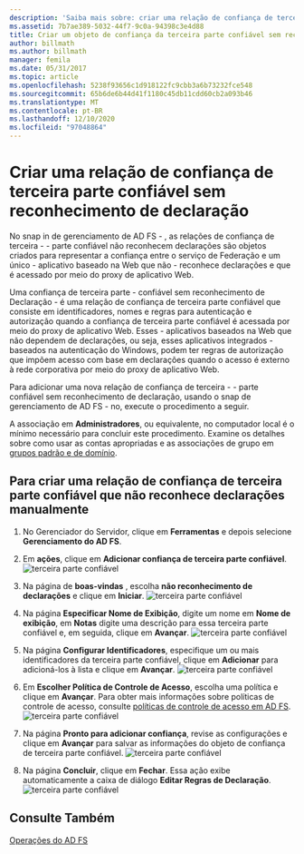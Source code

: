 ```yaml
---
description: 'Saiba mais sobre: criar uma relação de confiança de terceira parte confiável sem reconhecimento de declaração'
ms.assetid: 7b7ae389-5032-44f7-9c0a-94398c3e4d88
title: Criar um objeto de confiança da terceira parte confiável sem reconhecimento de declarações
author: billmath
ms.author: billmath
manager: femila
ms.date: 05/31/2017
ms.topic: article
ms.openlocfilehash: 5238f93656c1d918122fc9cbb3a6b73232fce548
ms.sourcegitcommit: 65b6de6b44d41f1180c45db11cdd60cb2a093b46
ms.translationtype: MT
ms.contentlocale: pt-BR
ms.lasthandoff: 12/10/2020
ms.locfileid: "97048864"
---
```

# <a name="create-a-non-claims-aware-relying-party-trust"></a>Criar uma relação de confiança de terceira parte confiável sem reconhecimento de declaração


No snap in de gerenciamento de AD FS \- , as relações de confiança de terceira \- \- parte confiável não reconhecem declarações são objetos criados para representar a confiança entre o serviço de Federação e um único \- aplicativo baseado na Web que não \- reconhece declarações e que é acessado por meio do proxy de aplicativo Web.

Uma confiança de terceira parte \- confiável sem reconhecimento de Declaração \- é uma relação de confiança de terceira parte confiável que consiste em identificadores, nomes e regras para autenticação e autorização quando a confiança de terceira parte confiável é acessada por meio do proxy de aplicativo Web. Esses \- aplicativos baseados na Web que não dependem de declarações, ou seja, esses aplicativos integrados \- baseados na autenticação do Windows, podem ter regras de autorização que impõem acesso com base em declarações quando o acesso é externo à rede corporativa por meio do proxy de aplicativo Web.

Para adicionar uma nova relação de confiança de terceira \- \- parte confiável sem reconhecimento de declaração, usando o snap de gerenciamento de AD FS \- no, execute o procedimento a seguir.

A associação em **Administradores**, ou equivalente, no computador local é o mínimo necessário para concluir este procedimento.  Examine os detalhes sobre como usar as contas apropriadas e as associações de grupo em [grupos padrão e de domínio](https://go.microsoft.com/fwlink/?LinkId=83477).

## <a name="to-create-a-non-claims-aware-relying-party-trust-manually"></a>Para criar uma relação de confiança de terceira parte confiável que não reconhece declarações manualmente
1. No Gerenciador do Servidor, clique em **Ferramentas** e depois selecione **Gerenciamento do AD FS**.

2.  Em **ações**, clique em **Adicionar confiança de terceira parte confiável**.
![terceira parte confiável](media/Create-a-Relying-Party-Trust/addtrust1.PNG)

3.  Na página de **boas-vindas** , escolha **não reconhecimento de declarações** e clique em **Iniciar**.
![terceira parte confiável](media/Create-a-Non-Claims-Aware-Relying-Party-Trust/addnon1.PNG)

4.  Na página **Especificar Nome de Exibição**, digite um nome em **Nome de exibição**, em **Notas** digite uma descrição para essa terceira parte confiável e, em seguida, clique em **Avançar**.
![terceira parte confiável](media/Create-a-Non-Claims-Aware-Relying-Party-Trust/addnon2.PNG)

5. Na página **Configurar Identificadores**, especifique um ou mais identificadores da terceira parte confiável, clique em **Adicionar** para adicioná-los à lista e clique em **Avançar**.
![terceira parte confiável](media/Create-a-Non-Claims-Aware-Relying-Party-Trust/addnon3.PNG)

6.  Em **Escolher Política de Controle de Acesso**, escolha uma política e clique em **Avançar**.  Para obter mais informações sobre políticas de controle de acesso, consulte [políticas de controle de acesso em AD FS](Access-Control-Policies-in-AD-FS.md).
![terceira parte confiável](media/Create-a-Non-Claims-Aware-Relying-Party-Trust/addnon4.PNG)

7. Na página **Pronto para adicionar confiança**, revise as configurações e clique em **Avançar** para salvar as informações do objeto de confiança de terceira parte confiável.
   ![terceira parte confiável](media/Create-a-Non-Claims-Aware-Relying-Party-Trust/addnon5.PNG)

8. Na página **Concluir**, clique em **Fechar**. Essa ação exibe automaticamente a caixa de diálogo **Editar Regras de Declaração**.
![terceira parte confiável](media/Create-a-Non-Claims-Aware-Relying-Party-Trust/addnon6.PNG)

## <a name="see-also"></a>Consulte Também
[Operações do AD FS](../ad-fs-operations.md)
